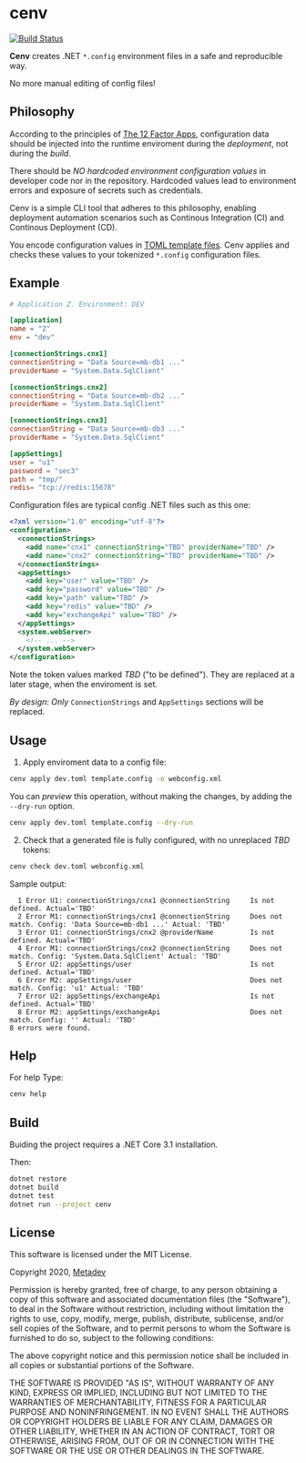 ﻿# cenv

[![Build Status](https://travis-ci.com/metadevpro/cenv.svg?branch=master)](https://travis-ci.com/metadevpro/cenv)

**Cenv** creates .NET `*.config` environment files in a safe and reproducible way.

No more manual editing of config files!

## Philosophy

According to the principles of [The 12 Factor Apps](https://12factor.net/), configuration data should be injected into the runtime enviroment during the *deployment*, not during the *build*.

There should be *NO hardcoded environment configuration values* in developer code nor in the repository. Hardcoded values lead to environment errors and exposure of secrets such as credentials.

Cenv is a simple CLI tool that adheres to this philosophy, enabling deployment automation scenarios such as Continous Integration (CI) and Continous Deployment (CD). 

You encode configuration values in [TOML template files](https://en.wikipedia.org/wiki/TOML). Cenv applies and checks these values to your tokenized `*.config` configuration files.

## Example

```toml
# Application Z. Environment: DEV

[application]
name = "Z"
env = "dev"

[connectionStrings.cnx1]
connectionString = "Data Source=mb-db1 ..."
providerName = "System.Data.SqlClient"

[connectionStrings.cnx2]
connectionString = "Data Source=mb-db2 ..."
providerName = "System.Data.SqlClient"

[connectionStrings.cnx3]
connectionString = "Data Source=mb-db3 ..."
providerName = "System.Data.SqlClient"

[appSettings]
user = "u1" 
password = "sec3" 
path = "tmp/"
redis= "tcp://redis:15678"
```

Configuration files are typical config .NET files such as this one:

```xml
<?xml version="1.0" encoding="utf-8"?>
<configuration>
  <connectionStrings>
    <add name="cnx1" connectionString="TBD" providerName="TBD" />
    <add name="cnx2" connectionString="TBD" providerName="TBD" />
  </connectionStrings>
  <appSettings>
    <add key="user" value="TBD" />
    <add key="password" value="TBD" />
    <add key="path" value="TBD" />
    <add key="redis" value="TBD" />
    <add key="exchangeApi" value="TBD" />
  </appSettings>
  <system.webServer>
    <!-- ... -->
  </system.webServer>
</configuration>
```

Note the token values marked *TBD* ("to be defined"). They are replaced at a later stage, when the enviroment is set.

*By design*: *Only* `ConnectionStrings` and `AppSettings` sections will be replaced.

## Usage

1. Apply enviroment data to a config file:

```sh
cenv apply dev.toml template.config -o webconfig.xml
```

You can _preview_ this operation, without making the changes, by adding the `--dry-run` option.
```sh
cenv apply dev.toml template.config --dry-run
```

2. Check that a generated file is fully configured, with no unreplaced *TBD* tokens:

```sh
cenv check dev.toml webconfig.xml
```

Sample output:
```
  1 Error U1: connectionStrings/cnx1 @connectionString     Is not defined. Actual='TBD'
  2 Error M1: connectionStrings/cnx1 @connectionString     Does not match. Config: 'Data Source=mb-db1 ...' Actual: 'TBD'
  3 Error U1: connectionStrings/cnx2 @providerName         Is not defined. Actual='TBD'
  4 Error M1: connectionStrings/cnx2 @connectionString     Does not match. Config: 'System.Data.SqlClient' Actual: 'TBD'
  5 Error U2: appSettings/user                             Is not defined. Actual='TBD'
  6 Error M2: appSettings/user                             Does not match. Config: 'u1' Actual: 'TBD'
  7 Error U2: appSettings/exchangeApi                      Is not defined. Actual='TBD'
  8 Error M2: appSettings/exchangeApi                      Does not match. Config: '' Actual: 'TBD'
8 errors were found.
```

## Help

For help Type:

```sh
cenv help
```

## Build

Buiding the project requires a .NET Core 3.1 installation.

Then:

```sh
dotnet restore
dotnet build
dotnet test
dotnet run --project cenv
```

## License

This software is licensed under the MIT License.

Copyright 2020, [Metadev](https://metadev.pro)

Permission is hereby granted, free of charge, to any person obtaining a copy of this software and associated documentation
files (the "Software"), to deal in the Software without restriction, including without limitation the rights to use,
copy, modify, merge, publish, distribute, sublicense, and/or sell copies of the Software, and to permit persons to whom the
Software is furnished to do so, subject to the following conditions:

The above copyright notice and this permission notice shall be included in all copies or substantial portions of the Software.

THE SOFTWARE IS PROVIDED "AS IS", WITHOUT WARRANTY OF ANY KIND, EXPRESS OR IMPLIED, INCLUDING BUT NOT LIMITED TO THE WARRANTIES
OF MERCHANTABILITY, FITNESS FOR A PARTICULAR PURPOSE AND NONINFRINGEMENT. IN NO EVENT SHALL THE AUTHORS OR COPYRIGHT HOLDERS BE
LIABLE FOR ANY CLAIM, DAMAGES OR OTHER LIABILITY, WHETHER IN AN ACTION OF CONTRACT, TORT OR OTHERWISE, ARISING FROM, OUT OF OR
IN CONNECTION WITH THE SOFTWARE OR THE USE OR OTHER DEALINGS IN THE SOFTWARE.
